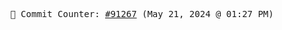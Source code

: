 <p align="center">
    <samp>
        📮 Commit Counter: <a href="https://github.com/Javascript-void0/Javascript-void0/commits/main">#91267</a> (May 21, 2024 @ 01:27 PM)
    </samp>
</p>
